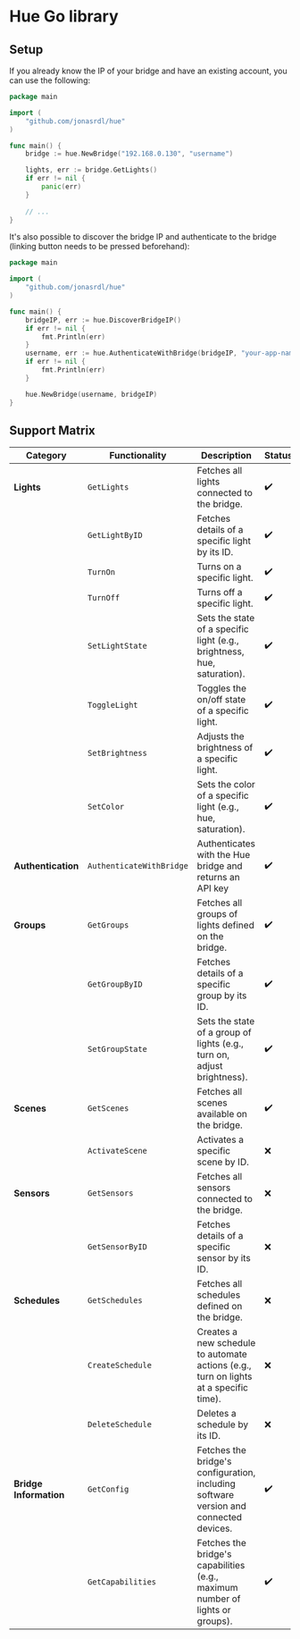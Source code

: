 # Hue Go library

## Setup
If you already know the IP of your bridge and have an existing account, you can use the following:
```go
package main

import (
	"github.com/jonasrdl/hue"
)

func main() {
	bridge := hue.NewBridge("192.168.0.130", "username")

	lights, err := bridge.GetLights()
	if err != nil {
		panic(err)
    }
	
	// ...
}
```

It's also possible to discover the bridge IP and authenticate to the bridge (linking button needs to be pressed beforehand):
```go
package main

import (
	"github.com/jonasrdl/hue"
)

func main() {
	bridgeIP, err := hue.DiscoverBridgeIP()
	if err != nil {
		fmt.Println(err)
	}
	username, err := hue.AuthenticateWithBridge(bridgeIP, "your-app-name") // Press the button before
	if err != nil {
		fmt.Println(err)
	}

	hue.NewBridge(username, bridgeIP)
}
```

## Support Matrix

| **Category**           | **Functionality**        | **Description**                                                                       | **Status** |
|------------------------|--------------------------|---------------------------------------------------------------------------------------|------------|
| **Lights**             | `GetLights`              | Fetches all lights connected to the bridge.                                           | ✔️         |
|                        | `GetLightByID`           | Fetches details of a specific light by its ID.                                        | ✔️         |
|                        | `TurnOn`                 | Turns on a specific light.                                                            | ✔️         |
|                        | `TurnOff`                | Turns off a specific light.                                                           | ✔️         |
|                        | `SetLightState`          | Sets the state of a specific light (e.g., brightness, hue, saturation).               | ✔️         |
|                        | `ToggleLight`            | Toggles the on/off state of a specific light.                                         | ✔️         |
|                        | `SetBrightness`          | Adjusts the brightness of a specific light.                                           | ✔️         |
|                        | `SetColor`               | Sets the color of a specific light (e.g., hue, saturation).                           | ✔️         |
| **Authentication**     | `AuthenticateWithBridge` | Authenticates with the Hue bridge and returns an API key                              | ✔️         |
| **Groups**             | `GetGroups`              | Fetches all groups of lights defined on the bridge.                                   | ✔️          |
|                        | `GetGroupByID`           | Fetches details of a specific group by its ID.                                        | ✔️          |
|                        | `SetGroupState`          | Sets the state of a group of lights (e.g., turn on, adjust brightness).               | ✔️          |
| **Scenes**             | `GetScenes`              | Fetches all scenes available on the bridge.                                           | ✔️          |
|                        | `ActivateScene`          | Activates a specific scene by ID.                                                     | ❌          |
| **Sensors**            | `GetSensors`             | Fetches all sensors connected to the bridge.                                          | ❌          |
|                        | `GetSensorByID`          | Fetches details of a specific sensor by its ID.                                       | ❌          |
| **Schedules**          | `GetSchedules`           | Fetches all schedules defined on the bridge.                                          | ❌          |
|                        | `CreateSchedule`         | Creates a new schedule to automate actions (e.g., turn on lights at a specific time). | ❌          |
|                        | `DeleteSchedule`         | Deletes a schedule by its ID.                                                         | ❌          |
| **Bridge Information** | `GetConfig`              | Fetches the bridge's configuration, including software version and connected devices. | ✔️         |
|                        | `GetCapabilities`        | Fetches the bridge's capabilities (e.g., maximum number of lights or groups).         | ✔️          |
